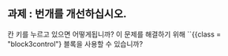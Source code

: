 ## 과제 : 번개를 개선하십시오.

<kbd>칸</kbd> 키를 누르고 있으면 어떻게됩니까? 이 문제를 해결하기 위해 ``{{class = "block3control"} 블록을 사용할 수 있습니까?